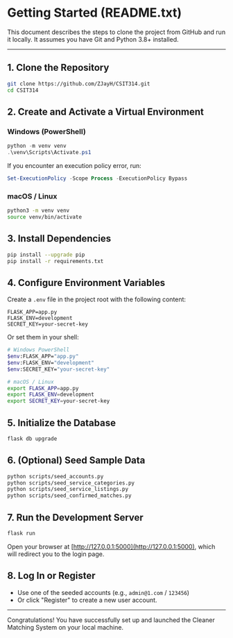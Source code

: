 # Getting Started (README.txt)

This document describes the steps to clone the project from GitHub and run it locally. It assumes you have Git and Python 3.8+ installed.

---

## 1. Clone the Repository

```bash
git clone https://github.com/ZJayH/CSIT314.git
cd CSIT314
```

## 2. Create and Activate a Virtual Environment

### Windows (PowerShell)

```powershell
python -m venv venv
.\venv\Scripts\Activate.ps1
```

If you encounter an execution policy error, run:

```powershell
Set-ExecutionPolicy -Scope Process -ExecutionPolicy Bypass
```

### macOS / Linux

```bash
python3 -m venv venv
source venv/bin/activate
```

## 3. Install Dependencies

```bash
pip install --upgrade pip
pip install -r requirements.txt
```

## 4. Configure Environment Variables

Create a `.env` file in the project root with the following content:

```
FLASK_APP=app.py
FLASK_ENV=development
SECRET_KEY=your-secret-key
```

Or set them in your shell:

```bash
# Windows PowerShell
$env:FLASK_APP="app.py"
$env:FLASK_ENV="development"
$env:SECRET_KEY="your-secret-key"

# macOS / Linux
export FLASK_APP=app.py
export FLASK_ENV=development
export SECRET_KEY=your-secret-key
```

## 5. Initialize the Database

```bash
flask db upgrade
```

## 6. (Optional) Seed Sample Data

```bash
python scripts/seed_accounts.py
python scripts/seed_service_categories.py
python scripts/seed_service_listings.py
python scripts/seed_confirmed_matches.py
```

## 7. Run the Development Server

```bash
flask run
```

Open your browser at [http://127.0.0.1:5000](http://127.0.0.1:5000), which will redirect you to the login page.

## 8. Log In or Register

* Use one of the seeded accounts (e.g., `admin@1.com` / `123456`)
* Or click "Register" to create a new user account.

---

Congratulations! You have successfully set up and launched the Cleaner Matching System on your local machine.
